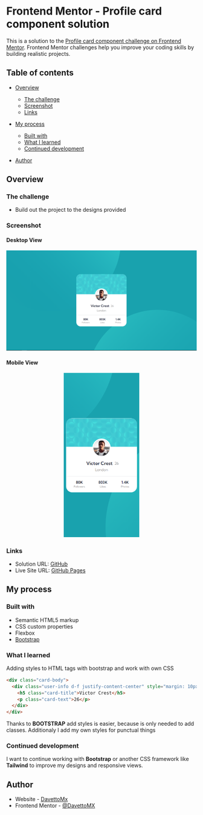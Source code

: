 # Frontend Mentor - Profile card component solution

This is a solution to the [Profile card component challenge on Frontend Mentor](https://www.frontendmentor.io/challenges/profile-card-component-cfArpWshJ). Frontend Mentor challenges help you improve your coding skills by building realistic projects. 

## Table of contents

- [Overview](#overview)
  - [The challenge](#the-challenge)
  - [Screenshot](#screenshot)
  - [Links](#links)
- [My process](#my-process)
  - [Built with](#built-with)
  - [What I learned](#what-i-learned)
  - [Continued development](#continued-development)

- [Author](#author)

## Overview

### The challenge

- Build out the project to the designs provided

### Screenshot

#### Desktop View
![](results\desktop.png)

#### Mobile View
<p align="center">
  <img width="200px" src="results\mobile.png">
</p>


### Links

- Solution URL: [GitHub](https://your-solution-url.com)
- Live Site URL: [GitHub Pages](https://your-live-site-url.com)

## My process

### Built with

- Semantic HTML5 markup
- CSS custom properties
- Flexbox
- [Bootstrap](https://getbootstrap.com)

### What I learned

Adding styles to HTML tags with bootstrap and work with own CSS

```html
<div class="card-body">
  <div class="user-info d-f justify-content-center" style="margin: 10px;">
    <h5 class="card-title">Victor Crest</h5>
    <p class="card-text">26</p>
  </div>
</div>
```

Thanks to **BOOTSTRAP** add styles is easier, because is only needed to add classes. Additionaly I add my own styles for punctual things


### Continued development

I want to continue working with **Bootstrap** or another CSS framework like **Tailwind** to improve my designs and responsive views.

## Author

- Website - [DavettoMx](https://github.com/DavettoMX)
- Frontend Mentor - [@DavettoMX](https://www.frontendmentor.io/profile/DavettoMX)
